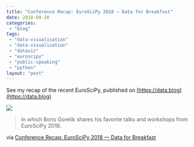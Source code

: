```yaml
---
title: "Conference Recap: EuroSciPy 2018 — Data for Breakfast"
date: 2018-09-20
categories: 
 - "blog"
tags: 
 - "data-visualisation"
 - "data-visualization"
 - "dataviz"
 - "euroscipy"
 - "public-speaking"
 - "python"
layout: "post"
---
```


See my recap of the recent EuroSciPy, published on [https://data.blog](https://data.blog)

[![](https://datadotblog.files.wordpress.com/2018/09/datablog_at_scipy.png?quality=80&strip=info&w=1600)](http://data.blog/2018/09/18/conference-recap-euroscipy-2018/)

> In which Boris Gorelik shares his favorite talks and workshops from EuroSciPy 2018.


via [Conference Recap: EuroSciPy 2018 — Data for Breakfast](http://data.blog/2018/09/18/conference-recap-euroscipy-2018/)

